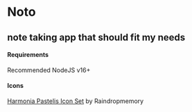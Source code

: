 # Noto

## note taking app that should fit my needs



#### Requirements

Recommended NodeJS v16+

#### Icons

[Harmonia Pastelis Icon Set](https://www.deviantart.com/raindropmemory/art/Harmonia-Pastelis-Icon-Set-117562336) by Raindropmemory
